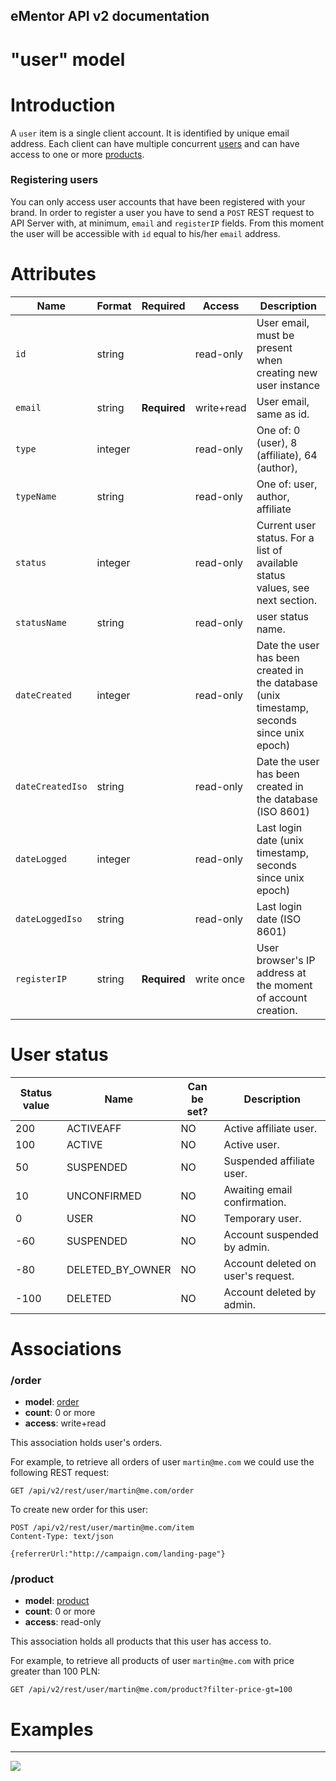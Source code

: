 eMentor API v2 documentation
--------------------------------

# "user" model #

Introduction
==============

A `user` item is a single client account. It is identified by unique email address. Each client can have multiple
concurrent [users](user.md) and can have access to one or more [products](product.md).

### Registering users

You can only access user accounts that have been registered with your brand. In order to register a user you have to
send a `POST` REST request to API Server with, at minimum, `email` and `registerIP` fields. From this moment the user
will be accessible with `id` equal to his/her `email` address.


Attributes
==============

  **Name**         | **Format**    | **Required** | **Access** | **Description**
------------------ | ------------- | ------------ | ---------- | --------------------
  `id`             | string        |              | read-only  | User email, must be present when creating new user instance
  `email`          | string        | **Required** | write+read | User email, same as id.
  `type`           | integer       |              | read-only  | One of: 0 (user), 8 (affiliate), 64 (author),
  `typeName`       | string        |              | read-only  | One of: user, author, affiliate
  `status`         | integer       |              | read-only  | Current user status. For a list of available status values, see next section.
  `statusName`     | string        |              | read-only  | user status name.
  `dateCreated`    | integer       |              | read-only  | Date the user has been created in the database (unix timestamp, seconds since unix epoch)
  `dateCreatedIso` | string        |              | read-only  | Date the user has been created in the database (ISO 8601)
  `dateLogged`     | integer       |              | read-only  | Last login date (unix timestamp, seconds since unix epoch)
  `dateLoggedIso`  | string        |              | read-only  | Last login date (ISO 8601)
  `registerIP`     | string        | **Required** | write once | User browser's IP address at the moment of account creation.


User status
==============

 **Status value**   |  **Name**         | **Can be set?** | **Description**
 ------------------ | ----------------- | --------------- | ---------------------------------------
 200                | ACTIVEAFF         | NO              | Active affiliate user.
 100                | ACTIVE            | NO              | Active user.
 50                 | SUSPENDED         | NO              | Suspended affiliate user.
 10                 | UNCONFIRMED       | NO              | Awaiting email confirmation.
 0                  | USER              | NO              | Temporary user.
 -60                | SUSPENDED         | NO              | Account suspended by admin.
 -80                | DELETED_BY_OWNER  | NO              | Account deleted on user's request.
 -100               | DELETED           | NO              | Account deleted by admin.

Associations
==============

### /order

 * **model**: [order](order.md)
 * **count**: 0 or more
 * **access**: write+read

This association holds user's orders.

For example, to retrieve all orders of user `martin@me.com` we could use the following REST request:

    GET /api/v2/rest/user/martin@me.com/order

To create new order for this user:

    POST /api/v2/rest/user/martin@me.com/item
    Content-Type: text/json

    {referrerUrl:"http://campaign.com/landing-page"}

### /product

 * **model**: [product](product.md)
 * **count**: 0 or more
 * **access**: read-only

This association holds all products that this user has access to.

For example, to retrieve all products of user `martin@me.com` with price greater than 100 PLN:

    GET /api/v2/rest/user/martin@me.com/product?filter-price-gt=100




Examples
==============



----
![](http://www.ementor.pl/img/logo-white.png)

